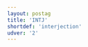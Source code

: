 ```yaml
---
layout: postag
title: 'INTJ'
shortdef: 'interjection'
udver: '2'
---
```

<!-- Interlanguage links updated Po 6. listopadu 2023, 21:41:25 CET -->
